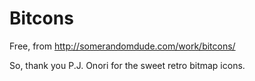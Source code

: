 Bitcons
=======

Free, from http://somerandomdude.com/work/bitcons/

So, thank you P.J. Onori for the sweet retro bitmap icons.
